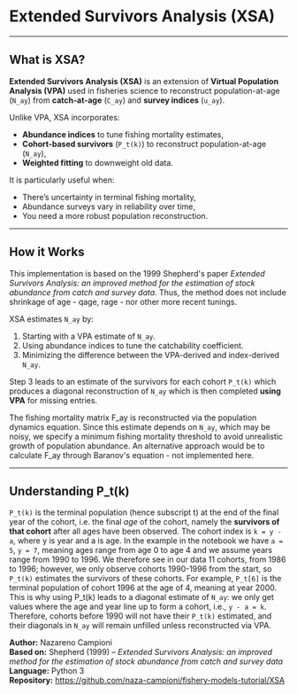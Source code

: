 # Extended Survivors Analysis (XSA)

---

## What is XSA?

**Extended Survivors Analysis (XSA)** is an extension of **Virtual Population Analysis (VPA)** used in fisheries science to reconstruct population-at-age (`N_ay`) from **catch-at-age** (`C_ay`) and **survey indices** (`u_ay`).

Unlike VPA, XSA incorporates:
- **Abundance indices** to tune fishing mortality estimates,
- **Cohort-based survivors** (`P_t(k)`) to reconstruct population-at-age (`N_ay`),
- **Weighted fitting** to downweight old data.

It is particularly useful when:
- There’s uncertainty in terminal fishing mortality,
- Abundance surveys vary in reliability over time,
- You need a more robust population reconstruction.

---

## How it Works
This implementation is based on the 1999 Shepherd's paper *Extended Survivors Analysis: an improved method for the estimation of stock abundance from catch and survey data*. Thus, the method does not include shrinkage of age - qage, rage - nor other more recent tunings.

XSA estimates `N_ay` by:
1. Starting with a VPA estimate of `N_ay`.
2. Using abundance indices to tune the catchability coefficient.
3. Minimizing the difference between the VPA-derived and index-derived `N_ay`.

Step 3 leads to an estimate of the survivors for each cohort `P_t(k)` which produces a diagonal reconstruction of `N_ay` which is then completed **using VPA** for missing entries.

The fishing mortality matrix F_ay is reconstructed via the population dynamics equation. Since this estimate depends on `N_ay`, which may be noisy, we specify a minimum fishing mortality threshold to avoid unrealistic growth of population abundance.
An alternative approach would be to calculate F_ay through Baranov's equation - not implemented here.

---

## Understanding P_t(k)
`P_t(k)` is the terminal population (hence subscript t) at the end of the final year of the cohort, i.e. the final *age* of the cohort, namely the **survivors of that cohort** after all ages have been observed.
The cohort index is `k = y - a`, where y is year and a is age. In the example in the notebook we have `a = 5`, `y = 7`, meaning ages range from age 0 to age 4 and we assume years range from 1990 to 1996. We therefore see in our data 11 cohorts, from 1986 to 1996; however, we only observe cohorts 1990-1996 from the start, so `P_t(k)` estimates the survivors of these cohorts. 
For example, `P_t[6]` is the terminal population of cohort 1996 at the age of 4, meaning at year 2000. This is why using P_t(k) leads to a diagonal estimate of `N_ay`: we only get values where the age and year line up to form a cohort, i.e., `y - a = k`. Therefore, cohorts before 1990 will not have their `P_t(k)` estimated, and their diagonals in `N_ay` will remain unfilled unless reconstructed via VPA.


**Author:** Nazareno Campioni  
**Based on:** Shepherd (1999) – *Extended Survivors Analysis: an improved method for the estimation of stock abundance from catch and survey data*  
**Language:** Python 3  
**Repository:** https://github.com/naza-campioni/fishery-models-tutorial/XSA
